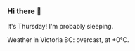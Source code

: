 ### Hi there :wave:

It's Thursday! I'm probably sleeping.

Weather in Victoria BC: overcast, at +0°C.
